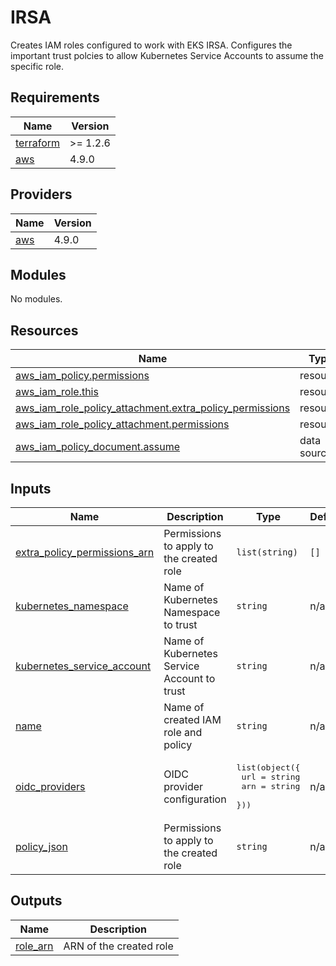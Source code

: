 # IRSA

Creates IAM roles configured to work with EKS IRSA.
Configures the important trust polcies to allow Kubernetes Service Accounts
to assume the specific role.

## Requirements

| Name | Version |
|------|---------|
| <a name="requirement_terraform"></a> [terraform](#requirement\_terraform) | >= 1.2.6 |
| <a name="requirement_aws"></a> [aws](#requirement\_aws) | 4.9.0 |

## Providers

| Name | Version |
|------|---------|
| <a name="provider_aws"></a> [aws](#provider\_aws) | 4.9.0 |

## Modules

No modules.

## Resources

| Name | Type |
|------|------|
| [aws_iam_policy.permissions](https://registry.terraform.io/providers/hashicorp/aws/4.9.0/docs/resources/iam_policy) | resource |
| [aws_iam_role.this](https://registry.terraform.io/providers/hashicorp/aws/4.9.0/docs/resources/iam_role) | resource |
| [aws_iam_role_policy_attachment.extra_policy_permissions](https://registry.terraform.io/providers/hashicorp/aws/4.9.0/docs/resources/iam_role_policy_attachment) | resource |
| [aws_iam_role_policy_attachment.permissions](https://registry.terraform.io/providers/hashicorp/aws/4.9.0/docs/resources/iam_role_policy_attachment) | resource |
| [aws_iam_policy_document.assume](https://registry.terraform.io/providers/hashicorp/aws/4.9.0/docs/data-sources/iam_policy_document) | data source |

## Inputs

| Name | Description | Type | Default | Required |
|------|-------------|------|---------|:--------:|
| <a name="input_extra_policy_permissions_arn"></a> [extra\_policy\_permissions\_arn](#input\_extra\_policy\_permissions\_arn) | Permissions to apply to the created role | `list(string)` | `[]` | no |
| <a name="input_kubernetes_namespace"></a> [kubernetes\_namespace](#input\_kubernetes\_namespace) | Name of Kubernetes Namespace to trust | `string` | n/a | yes |
| <a name="input_kubernetes_service_account"></a> [kubernetes\_service\_account](#input\_kubernetes\_service\_account) | Name of Kubernetes Service Account to trust | `string` | n/a | yes |
| <a name="input_name"></a> [name](#input\_name) | Name of created IAM role and policy | `string` | n/a | yes |
| <a name="input_oidc_providers"></a> [oidc\_providers](#input\_oidc\_providers) | OIDC provider configuration | <pre>list(object({<br>    url = string<br>    arn = string<br>  }))</pre> | n/a | yes |
| <a name="input_policy_json"></a> [policy\_json](#input\_policy\_json) | Permissions to apply to the created role | `string` | n/a | yes |

## Outputs

| Name | Description |
|------|-------------|
| <a name="output_role_arn"></a> [role\_arn](#output\_role\_arn) | ARN of the created role |
